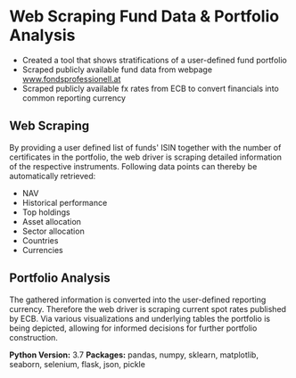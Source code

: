 # Web Scraping Fund Data &amp; Portfolio Analysis

- Created a tool that shows stratifications of a user-defined fund portfolio
- Scraped publicly available fund data from webpage www.fondsprofessionell.at
- Scraped publicly available fx rates from ECB to convert financials into common reporting currency

## Web Scraping
By providing a user defined list of funds' ISIN together with the number of certificates in the portfolio, the web driver is scraping detailed information of the respective instruments. Following data points can thereby be automatically retrieved:

- NAV
- Historical performance
- Top holdings
- Asset allocation
- Sector allocation
- Countries
- Currencies

## Portfolio Analysis
The gathered information is converted into the user-defined reporting currency. Therefore the web driver is scraping current spot rates published by ECB. Via various visualizations and underlying tables the portfolio is being depicted, allowing for informed decisions for further portfolio construction.

**Python Version:** 3.7
**Packages:** pandas, numpy, sklearn, matplotlib, seaborn, selenium, flask, json, pickle
